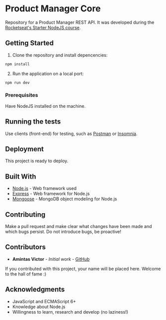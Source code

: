# Product Manager Core

Repository for a Product Manager REST API. It was developed during the [Rocketseat's Starter NodeJS course](https://skylab.rocketseat.com.br/node/curso-node-js).

## Getting Started
1. Clone the repository and install depencencies:
```bash
npm install
```
2. Run the application on a local port:
```bash
npm run dev
```

### Prerequisites
Have NodeJS installed on the machine.

## Running the tests
Use clients (front-end) for testing, such as [Postman](https://www.getpostman.com/) or [Insomnia](https://insomnia.rest/).

## Deployment
This project is ready to deploy.

## Built With
* [Node.js](https://nodejs.org/en/) - Web framework used
* [Express](https://expressjs.com/) - Web framework for Node.js
* [Mongoose](https://mongoosejs.com/) - MongoDB object modeling for Node.js 

## Contributing
Make a pull request and make clear what changes have been made and which bugs persist. Do not introduce bugs, be proactive!

## Contributors
* **Amintas Victor** - *Initial work* - [GitHub](https://github.com/amintasvrp)

 If you contributed with this project, your name will be placed here. Welcome to the hall of fame :)

## Acknowledgments
* JavaScript and ECMAScript 6+
* Knowledge about Node.js
* Willingness to learn, research and develop (no laziness!)